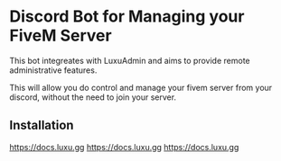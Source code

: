 # Discord Bot for Managing your FiveM Server

This bot integreates with LuxuAdmin and aims to provide remote administrative features.

This will allow you do control and manage your fivem server from your discord, without the need to join your server.

## Installation

https://docs.luxu.gg
https://docs.luxu.gg
https://docs.luxu.gg
